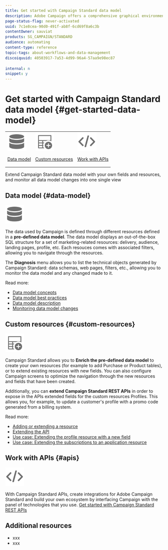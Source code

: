 ```yaml
---
title: Get started with Campaign Standard data model
description: Adobe Campaign offers a comprehensive graphical environment that allows you to design and automate processes.
page-status-flag: never-activated
uuid: 7c1e8cea-90d0-491f-ab8f-6cd69f8a6c3b
contentOwner: sauviat
products: SG_CAMPAIGN/STANDARD
audience: automating
content-type: reference
topic-tags: about-workflows-and-data-management
discoiquuid: 40503917-7a53-4d99-96a4-57aa9e98ec87

internal: n
snippet: y
---
```


# Get started with Campaign Standard data model {#get-started-data-model}

<table>
<tr>
<td><img src="assets/do-not-localize/icon_datamodel.svg" width="60px"><p><a href="#data-model">Data model</a></p></td>
<td><img src="assets/do-not-localize/icon_custom.svg" width="60px"><p><a href="#custom-resources">Custom resources</a></p></td><td><img src="assets/do-not-localize/icon_api.svg" width="60px"><p><a href="#custom-resources">Work with APIs</a></p></td></tr>
</table>

Extend Campaign Standard data model with your own fields and resources, and monitor all data model changes into one single view

## Data model {#data-model}

<img src="assets/do-not-localize/icon_datamodel.svg" width="60px">

The data used by Campaign is defined through different resources defined in a **pre-defined data model**. The data model displays an out-of-the-box SQL structure for a set of marketing-related resources: delivery, audience, landing pages, profile, etc. Each resouces comes with associated filters, allowing you to navigate through the resources.

The **Diagnosis** menu allows you to list the technical objects generated by Campaign Standard: data schemas, web pages, filters, etc., allowing you to monitor the data model and any changed made to it.

Read more:

* [Data model concepts](../../developing/using/data-model-concepts.md)
* [Data model best practices](../../developing/using/data-model-best-practices.md)
* [Data model description](../../developing/using/datamodel-introduction.md)	
* [Monitoring data model changes](../../developing/using/monitoring-data-model-changes.md)

## Custom resources {#custom-resources}

<img src="assets/do-not-localize/icon_custom.svg" width="60px">

Campaign Standard allows you to **Enrich the pre-defined data model** to create your own resources (for example to add Purchase or Product tables), or to extend existing resources with new fields. You can also configure Campaign screens to optimize the navigation through the new resources and fields that have been created.

Additionally, you can **extend Campaign Standard REST APIs** in order to expose in the APIs extended fields for the custom resources Profiles. This allows you, for example, to update a customer's profile with a promo code generated from a billing system.

Read more:

* [Adding or extending a resource](../../developing/using/key-steps-to-add-a-resource.md)
* [Extending the API](../../developing/using/about-extending-the-api.md)
* [Use case: Extending the profile resource with a new field](../../developing/using/extending-the-profile-resource-with-a-new-field.md)
* [Use case: Extending the subscriptions to an application resource](../../developing/using/extending-the-subscriptions-to-an-application-resource.md)

## Work with APIs {#apis}

<img src="assets/do-not-localize/icon_api.svg" width="60px">

With Campaign Standard APIs, create integrations for Adobe Campaign Standard and build your own ecosystem by interfacing Campaign with the panel of technologies that you use. [Get started with Campaign Standard REST APIs](../../api/using/about-campaign-standard-apis.md)

## Additional resources

* xxx
* xxx
